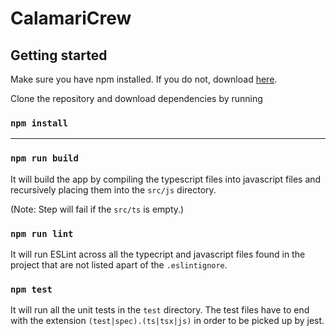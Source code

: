 # CalamariCrew

## Getting started

Make sure you have npm installed. If you do not, download [here](https://www.npmjs.com/get-npm).

Clone the repository and download dependencies by running
### `npm install`

***

### `npm run build`

It will build the app by compiling the typescript files into javascript files and recursively placing them into the `src/js` directory.

(Note: Step will fail if the `src/ts` is empty.)

### `npm run lint`

It will run ESLint across all the typecript and javascript files found in the project that are not listed apart of the `.eslintignore`.

### `npm test`

It will run all the unit tests in the `test` directory. The test files have to end with the extension `(test|spec).(ts|tsx|js)` in order to be picked up by jest.